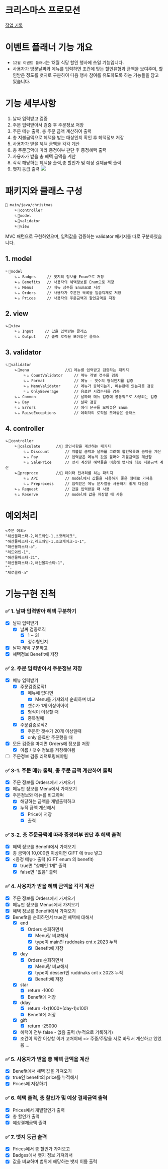 # 크리스마스 프로모션
[작업 기록](todo.md)

# 이벤트 플래너 기능 개요

- `12월 이벤트 플래너`는 12월 식당 할인 행사에 쓰일 기능입니다. 
- 사용자가 방문날짜와 메뉴를 입력하면 조건에 맞는 할인유형과 금액을 보여주며, 할인받은 정도를 뱃지로 구분하여 다음 행사 참여를 유도하도록 하는 기능들을 담고 있습니다. 

# 기능 세부사항

1. 날짜 입력받고 검증
2. 주문 입력받아서 검증 후 주문정보 저장
3. 주문 메뉴 출력, 총 주문 금액 계산하여 출력
4. 총 지불금액으로 혜택을 받는 대상인지 확인 후 혜택정보 저장
5. 사용자가 받을 혜택 금액을 각각 계산
6. 총 주문금액에 따라 증정여부 판단 후 증정혜택 출력
7. 사용자가 받을 총 혜택 금액을 계산
8. 각각 해당하는 혜택을 출력,총 할인가 및 예상 결제금액 출력
9. 뱃지 등급 출력
![](flowchart/ver4.png)

# 패키지와 클래스 구성
```
📁 main/java/christmas
	ㄴ📁controller
	ㄴ📁model
	ㄴ📁validator
	ㄴ📁view
```
MVC 패턴으로 구현하였으며, 입력값을 검증하는 validator 패키지를 따로 구분하였습니다.
## 1. model
```
ㄴ📁model
	ㄴ☕ Badges     // 뱃지의 정보를 Enum으로 저장
	ㄴ☕ Benefits   // 사용자의 혜택정보를 Enum으로 저장
	ㄴ☕ Menus      // 메뉴 상수를 Enum으로 저장
	ㄴ☕ Orders     // 사용자가 주문한 목록을 일급객체로 저장
	ㄴ☕ Prices     // 사용자의 주문금액과 할인금액을 저장
```

## 2. view
```
ㄴ📁view
	ㄴ☕ Input     // 값을 입력받는 클래스
	ㄴ☕ Output    // 출력 로직을 모아놓은 클래스
```

## 3. validator
```
ㄴ📁validator
	ㄴ📁menu                //📁 메뉴를 입력받고 검증하는 패키지
		ㄴ☕ CountValidator     // 메뉴 개별 갯수를 검증
		ㄴ☕ Format             // 메뉴 - 갯수의 형식인지를 검증
		ㄴ☕ MenuValidator      // 메뉴가 중복되는지, 메뉴판에 있는지를 검증
		ㄴ☕ OnlyBeverage       // 음료만 시켰는지를 검증
	ㄴ☕ Common                 // 날짜와 메뉴 검증에 공통적으로 사용되는 검증
	ㄴ☕ Day                    // 날짜 검증
	ㄴ☕ Errors                 // 에러 문구들 모아놓은 Enum 
	ㄴ☕ RaiseExceptions        // 예외처리 로직을 모아놓은 클래스
```

## 4. controller
```
ㄴ📁controller
	ㄴ📁calculate       //📁 할인사항을 계산하는 패키지
		ㄴ☕ Discount       // 지불할 금액과 날짜를 고려해 할인목록과 금액을 계산
		ㄴ☕ Pay            // 입력받은 메뉴의 값을 불러와 지불금액을 계산함
		ㄴ☕ SalePrice      // 앞서 계산한 혜택들을 이용해 뱃지와 최종 지불금액 계산
	ㄴ📁preproce        //📁 데이터 전처리를 하는 패키지
		ㄴ☕ API            // model에서 값들을 사용하기 좋은 형태로 가져옴    
		ㄴ☕ Preprocess     // 입력받은 메뉴 문자열을 사용하기 좋게 다듬음
	ㄴ☕ Request            // 값을 입력받을 때 사용
	ㄴ☕ Reserve            // model에 값을 저장할 때 사용
```

# 예외처리

```
<주문 예외>
"해산물파스타-2,레드와인-1,초코케이크",  
"해산물파스타-2,레드와인-1,초코케이크-1-1",  
"해산물파스타-a",  
"레드와인-1",  
"해산물파스타-21",  
"해산물파스타-2,해산물파스타-1",
"",
"제로콜라-a"
```


# 기능구현 진척
### ✅ 1. 날짜 입력받아 혜택 구분하기

- [x] 날짜 입력받기
	- [x] 날짜 검증로직
		- [x] 1 ~ 31
		- [x] 정수형인지
- [x] 날짜 혜택 구분하고 
- [x] 혜택정보 Benefit에 저장

### ✅ 2. 주문 입력받아서 주문정보 저장


- [x] 메뉴 입력받기
	- [x] 주문검증로직1
		- [x] 메뉴에 없다면
			- [x] Menu를 가져와서 순회하며 비교
		- [x] 갯수가 1개 이상이어야
		- [x] 형식이 이상할 때
		- [x] 중복될때
	- [x] 주문검증로직2
		- [x] 주문한 갯수가 20개 이상일때
		- [x] only 음료만 주문했을 때
- [x] 모든 검증을 마치면 Orders에 정보를 저장
	- [x] 이름 / 갯수 정보를 저장해야됨
- [ ] 주문정보 검증 리팩토링해야됨

### ✅ 3-1. 주문 메뉴 출력, 총 주문 금액 계산하여 출력

- [x] 주문 정보를 Orders에서 가져오기
- [x] 메뉴판 정보를 Menu에서 가져오기
- [x] 주문정보와 메뉴를 비교하며
	- [x] 해당하는 금액을 개별출력하고
	- [x] 누적 금액 계산해서 
		- [x] Price에 저장
		- [x] 출력

### ✅ 3-2. 총 주문금액에 따라 증정여부 판단 후 혜택 출력

- [x] 혜택 정보를 Benefit에서 가져오기
- [x] 총 금액이 10,000원 이상이면 GIFT 에 true 넣고
- [x] <증정 메뉴> 출력 (GIFT enum 의 benefit)
	- [x] true면 "샴페인 1개" 출력
	- [x] false면 "없음" 출력

### ✅ 4. 사용자가 받을 혜택 금액을 각각 계산

- [x] 주문 정보를 Orders에서 가져오기
- [x] 메뉴판 정보를 Menus에서 가져오기
- [x] 혜택 정보를 Benefit에서 가져오기
- [x] Benefit을 순회하면서 true인 혜택에 대해서 
	- [x] end 
		- [x] Orders 순회하면서
			- [x] Menu랑 비교해서 
			- [x] type이 main인 ruddnaks cnt x 2023 누적
			- [x] Benefit에 저장
	- [x] day
		- [x] Orders 순회하면서
			- [x] Menu랑 비교해서 
			- [x] type이 dessert인 ruddnaks cnt x 2023 누적
			- [x] Benefit에 저장 
	- [x] star
		- [x] return -1000
		- [x] Benefit에 저장
	- [x] dday
		- [x] return -1x(1000+(day-1)x100)
		- [x] Benefit에 저장
	- [x] gift
		- [x] return -25000
	- [x] 혜택이 전부 false - 없음 출력 (누적으로 기록하기)
	- [x] 조건이 약간 이상함 이거 고쳐야돼 => 주중/주말을 서로 바꿔서 계산하고 있었음 ...

### ✅ 5. 사용자가 받을 총 혜택 금액을 계산

- [x] Benefit에서 혜택 값을 가져오기
- [x] true인 benefit의 price를 누적해서
- [x] Prices에 저장하기

### ✅ 6. 혜택 출력, 총 할인가 및 예상 결제금액 출력

- [x] Prices에서 개별할인가 출력
- [x] 총 할인가 출력
- [x] 예상결제금액 출력

### ✅ 7. 뱃지 등급 출력

- [x] Prices에서 총 할인가 가져오고
- [x] Badges에서 뱃지 정보 가져와서 
- [x] 값을 비교하며 범위에 해당하는 뱃지 이름 출력